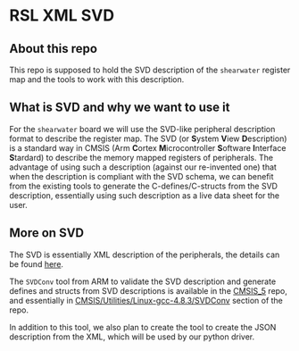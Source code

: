 # RSL XML SVD

## About this repo

This repo is supposed to hold the SVD description of the `shearwater`
register map and the tools to work with this description.

## What is SVD and why we want to use it

For the `shearwater` board we will use the SVD-like peripheral description
format to describe the register map.
The SVD (or **S**ystem **V**iew **D**escription) is a standard way in 
CMSIS (Arm **C**ortex **M**icrocontroller **S**oftware **I**nterface **S**tardard)
to describe the memory mapped registers of peripherals.
The advantage of using such a description (against our re-invented one) that
when the description is compliant with the SVD schema, we can benefit from
the existing tools to generate the C-defines/C-structs 
from the SVD description, essentially using such description
as a live data sheet for the user.

## More on SVD

The SVD is essentially XML description of the peripherals, the details
can be found [here](https://www.keil.com/pack/doc/CMSIS/SVD/html/index.html).

The `SVDConv` tool from ARM to validate the SVD description and generate 
defines and structs from SVD descriptions is available in the 
[CMSIS_5](https://github.com/ARM-software/CMSIS_5/) repo, and 
essentially in 
[CMSIS/Utilities/Linux-gcc-4.8.3/SVDConv](https://github.com/ARM-software/CMSIS_5/blob/develop/CMSIS/Utilities/Linux-gcc-4.8.3/SVDConv)
section of the repo.

In addition to this tool, we also plan to create the tool to create the 
JSON description from the XML, which will be used by our python driver.

